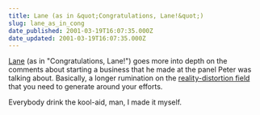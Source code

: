 ```yaml
---
title: Lane (as in &quot;Congratulations, Lane!&quot;)
slug: lane_as_in_cong
date_published: 2001-03-19T16:07:35.000Z
date_updated: 2001-03-19T16:07:35.000Z
---
```


[Lane](http://www.monstro.com/past/2001_03_01_index.html#2834251) (as in "Congratulations, Lane!") goes more into depth on the comments about starting a business that he made at the panel Peter was talking about. Basically, a longer rumination on the [reality-distortion field](http://info.astrian.net/jargon/terms/r/reality-distortion_field.html) that you need to generate around your efforts.

Everybody drink the kool-aid, man, I made it myself.

